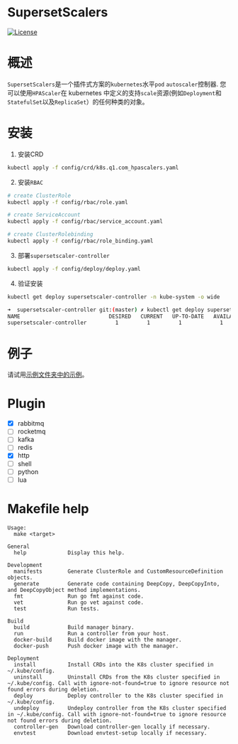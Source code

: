 # SupersetScalers
[![License](https://img.shields.io/badge/license-Apache%202-4EB1BA.svg)](https://www.apache.org/licenses/LICENSE-2.0.html)

# 概述
 `SupersetScalers`是一个插件式方案的`kubernetes`水平`pod` `autoscaler`控制器. 您可以使用`HPAScaler`在 kubernetes 中定义的支持`scale`资源(例如`Deployment`和`StatefulSet`以及`ReplicaSet`）的任何种类的对象。

 # 安装
1. 安装CRD
```bash
kubectl apply -f config/crd/k8s.q1.com_hpascalers.yaml
```
2. 安装`RBAC`
```bash
# create ClusterRole 
kubectl apply -f config/rbac/role.yaml

# create ServiceAccount
kubectl apply -f config/rbac/service_account.yaml

# create ClusterRolebinding 
kubectl apply -f config/rbac/role_binding.yaml
```
3. 部署`supersetscaler-controller`
```bash
kubectl apply -f config/deploy/deploy.yaml
```
4. 验证安装
```bash
kubectl get deploy supersetscaler-controller -n kube-system -o wide 

➜  supersetscaler-controller git:(master) ✗ kubectl get deploy supersetscaler-controller -n kube-system
NAME                            DESIRED   CURRENT   UP-TO-DATE   AVAILABLE   AGE
supersetscaler-controller         1         1         1            1           49s
```

# 例子
请试用[示例文件夹中的示例](https://github.com/xmapst/SupersetScalers/tree/main/example)。

# Plugin
- [x] rabbitmq
- [ ] rocketmq
- [ ] kafka
- [ ] redis
- [x] http
- [ ] shell
- [ ] python
- [ ] lua

# Makefile help
```text
Usage:
  make <target>

General
  help             Display this help.

Development
  manifests        Generate ClusterRole and CustomResourceDefinition objects.
  generate         Generate code containing DeepCopy, DeepCopyInto, and DeepCopyObject method implementations.
  fmt              Run go fmt against code.
  vet              Run go vet against code.
  test             Run tests.

Build
  build            Build manager binary.
  run              Run a controller from your host.
  docker-build     Build docker image with the manager.
  docker-push      Push docker image with the manager.

Deployment
  install          Install CRDs into the K8s cluster specified in ~/.kube/config.
  uninstall        Uninstall CRDs from the K8s cluster specified in ~/.kube/config. Call with ignore-not-found=true to ignore resource not found errors during deletion.
  deploy           Deploy controller to the K8s cluster specified in ~/.kube/config.
  undeploy         Undeploy controller from the K8s cluster specified in ~/.kube/config. Call with ignore-not-found=true to ignore resource not found errors during deletion.
  controller-gen   Download controller-gen locally if necessary.
  envtest          Download envtest-setup locally if necessary.
```
